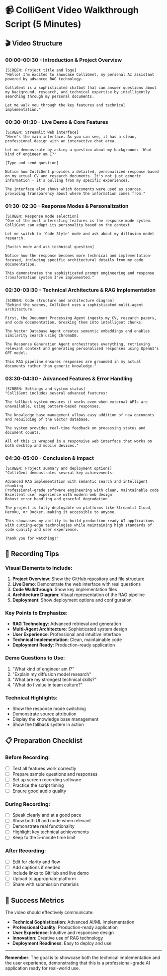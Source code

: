 # 📹 ColliGent Video Walkthrough Script (5 Minutes)

## 🎬 **Video Structure**

### **00:00-00:30 - Introduction & Project Overview**
```
[SCREEN: Project title and logo]
"Hello! I'm excited to showcase ColliGent, my personal AI assistant powered by advanced RAG technology. 

ColliGent is a sophisticated chatbot that can answer questions about my background, research, and technical expertise by intelligently searching through my personal documents.

Let me walk you through the key features and technical implementation."
```

### **00:30-01:30 - Live Demo & Core Features**
```
[SCREEN: Streamlit web interface]
"Here's the main interface. As you can see, it has a clean, professional design with an interactive chat area.

Let me demonstrate by asking a question about my background: 'What kind of engineer am I?'

[Type and send question]

Notice how ColliGent provides a detailed, personalized response based on my actual CV and research documents. It's not just generic information - it's pulling from my specific experiences.

The interface also shows which documents were used as sources, providing transparency about where the information comes from."
```

### **01:30-02:30 - Response Modes & Personalization**
```
[SCREEN: Response mode selection]
"One of the most interesting features is the response mode system. ColliGent can adapt its personality based on the context.

Let me switch to 'Code Style' mode and ask about my diffusion model research.

[Switch mode and ask technical question]

Notice how the response becomes more technical and implementation-focused, including specific architectural details from my code documentation.

This demonstrates the sophisticated prompt engineering and response transformation system I've implemented."
```

### **02:30-03:30 - Technical Architecture & RAG Implementation**
```
[SCREEN: Code structure and architecture diagram]
"Behind the scenes, ColliGent uses a sophisticated multi-agent architecture:

First, the Document Processing Agent ingests my CV, research papers, and code documentation, breaking them into intelligent chunks.

The Vector Database Agent creates semantic embeddings and enables similarity search using ChromaDB.

The Response Generation Agent orchestrates everything, retrieving relevant context and generating personalized responses using OpenAI's GPT model.

This RAG pipeline ensures responses are grounded in my actual documents rather than generic knowledge."
```

### **03:30-04:30 - Advanced Features & Error Handling**
```
[SCREEN: Settings and system status]
"ColliGent includes several advanced features:

The fallback system ensures it works even when external APIs are unavailable, using pattern-based responses.

The knowledge base management allows easy addition of new documents and rebuilding of the vector database.

The system provides real-time feedback on processing status and document counts.

All of this is wrapped in a responsive web interface that works on both desktop and mobile devices."
```

### **04:30-05:00 - Conclusion & Impact**
```
[SCREEN: Project summary and deployment options]
"ColliGent demonstrates several key achievements:

Advanced RAG implementation with semantic search and intelligent chunking
Professional-grade software engineering with clean, maintainable code
Excellent user experience with modern web design
Robust error handling and graceful degradation

The project is fully deployable on platforms like Streamlit Cloud, Heroku, or Docker, making it accessible to anyone.

This showcases my ability to build production-ready AI applications with cutting-edge technologies while maintaining high standards of code quality and user experience.

Thank you for watching!"
```

## 🎥 **Recording Tips**

### **Visual Elements to Include:**
1. **Project Overview**: Show the GitHub repository and file structure
2. **Live Demo**: Demonstrate the web interface with real questions
3. **Code Walkthrough**: Show key implementation files
4. **Architecture Diagram**: Visual representation of the RAG pipeline
5. **Deployment**: Show deployment options and configuration

### **Key Points to Emphasize:**
- **RAG Technology**: Advanced retrieval and generation
- **Multi-Agent Architecture**: Sophisticated system design
- **User Experience**: Professional and intuitive interface
- **Technical Implementation**: Clean, maintainable code
- **Deployment Ready**: Production-ready application

### **Demo Questions to Use:**
1. "What kind of engineer am I?"
2. "Explain my diffusion model research"
3. "What are my strongest technical skills?"
4. "What do I value in team culture?"

### **Technical Highlights:**
- Show the response mode switching
- Demonstrate source attribution
- Display the knowledge base management
- Show the fallback system in action

## 📋 **Preparation Checklist**

### **Before Recording:**
- [ ] Test all features work correctly
- [ ] Prepare sample questions and responses
- [ ] Set up screen recording software
- [ ] Practice the script timing
- [ ] Ensure good audio quality

### **During Recording:**
- [ ] Speak clearly and at a good pace
- [ ] Show both UI and code when relevant
- [ ] Demonstrate real functionality
- [ ] Highlight key technical achievements
- [ ] Keep to the 5-minute time limit

### **After Recording:**
- [ ] Edit for clarity and flow
- [ ] Add captions if needed
- [ ] Include links to GitHub and live demo
- [ ] Upload to appropriate platform
- [ ] Share with submission materials

## 🎯 **Success Metrics**

The video should effectively communicate:
- **Technical Sophistication**: Advanced AI/ML implementation
- **Professional Quality**: Production-ready application
- **User Experience**: Intuitive and responsive design
- **Innovation**: Creative use of RAG technology
- **Deployment Readiness**: Easy to deploy and use

---

**Remember**: The goal is to showcase both the technical implementation and the user experience, demonstrating that this is a professional-grade AI application ready for real-world use.
